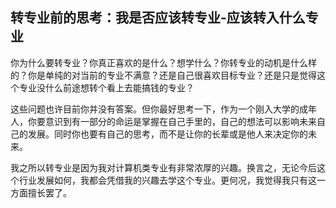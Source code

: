 ## 转专业前的思考：我是否应该转专业-应该转入什么专业

你为什么要转专业？你真正喜欢的是什么？想学什么？你转专业的动机是什么样的？你是单纯的对当前的专业不满意？还是自己很喜欢目标专业？还是只是觉得这个专业没什么前途想转个看上去能搞钱的专业？

这些问题也许目前你并没有答案。但你最好思考一下，作为一个刚入大学的成年人，你要意识到有一部分的命运是掌握在自己手里的，自己的想法可以影响未来自己的发展。同时你也要有自己的思考，而不是让你的长辈或是他人来决定你的未来。

我之所以转专业是因为我对计算机类专业有非常浓厚的兴趣。换言之，无论今后这个行业发展如何，我都会凭借我的兴趣去学这个专业。更何况，我觉得我只有这一方面擅长罢了。
